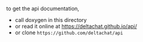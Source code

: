 to get the api documentation,

- call doxygen in this directory
- or read it online at <https://deltachat.github.io/api/>
- or clone `https://github.com/deltachat/api`
